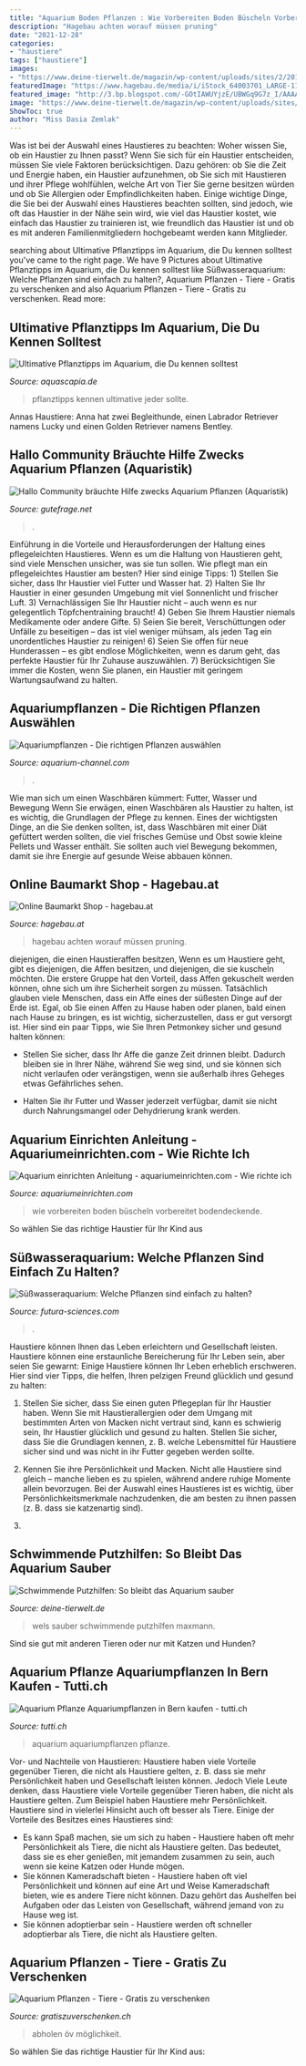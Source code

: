 ```yaml
---
title: "Aquarium Boden Pflanzen : Wie Vorbereiten Boden Büscheln Vorbereitet Bodendeckende"
description: "Hagebau achten worauf müssen pruning"
date: "2021-12-28"
categories:
- "haustiere"
tags: ["haustiere"]
images:
- "https://www.deine-tierwelt.de/magazin/wp-content/uploads/sites/2/2018/07/wels-im-aquarium.jpg"
featuredImage: "https://www.hagebau.de/media/i/iStock_64003701_LARGE-11247-1.jpg"
featured_image: "http://3.bp.blogspot.com/-GOtIAWUYjzE/UBWGq9G7z_I/AAAAAAAABwk/a0H5ueOyIKk/s400/L_aquarium7.jpg"
image: "https://www.deine-tierwelt.de/magazin/wp-content/uploads/sites/2/2018/07/wels-im-aquarium.jpg"
ShowToc: true
author: "Miss Dasia Zemlak"
---
```



Was ist bei der Auswahl eines Haustieres zu beachten: Woher wissen Sie, ob ein Haustier zu Ihnen passt?
Wenn Sie sich für ein Haustier entscheiden, müssen Sie viele Faktoren berücksichtigen. Dazu gehören: ob Sie die Zeit und Energie haben, ein Haustier aufzunehmen, ob Sie sich mit Haustieren und ihrer Pflege wohlfühlen, welche Art von Tier Sie gerne besitzen würden und ob Sie Allergien oder Empfindlichkeiten haben. Einige wichtige Dinge, die Sie bei der Auswahl eines Haustieres beachten sollten, sind jedoch, wie oft das Haustier in der Nähe sein wird, wie viel das Haustier kostet, wie einfach das Haustier zu trainieren ist, wie freundlich das Haustier ist und ob es mit anderen Familienmitgliedern hochgebeamt werden kann Mitglieder.

	

		
searching about Ultimative Pflanztipps im Aquarium, die Du kennen solltest you've came to the right page. We have 9 Pictures about Ultimative Pflanztipps im Aquarium, die Du kennen solltest like Süßwasseraquarium: Welche Pflanzen sind einfach zu halten?, Aquarium Pflanzen - Tiere - Gratis zu verschenken and also Aquarium Pflanzen - Tiere - Gratis zu verschenken. Read more:
		
    
## Ultimative Pflanztipps Im Aquarium, Die Du Kennen Solltest

<img loading=lazy src="http://3.bp.blogspot.com/-GOtIAWUYjzE/UBWGq9G7z_I/AAAAAAAABwk/a0H5ueOyIKk/s400/L_aquarium7.jpg" onerror="this.onerror=null;this.src='https://tse2.mm.bing.net/th?id=OIP._JmtvycPfiVxNKHUnE4khwAAAA&amp;pid=15.1';" alt="Ultimative Pflanztipps im Aquarium, die Du kennen solltest">

_Source: aquascapia.de_

>pflanztipps kennen ultimative jeder sollte. 

	

Annas Haustiere: Anna hat zwei Begleithunde, einen Labrador Retriever namens Lucky und einen Golden Retriever namens Bentley.

    
## Hallo Community Bräuchte Hilfe Zwecks Aquarium Pflanzen (Aquaristik)

<img loading=lazy src="https://images.gutefrage.net/media/fragen/bilder/hallo-community-braeuchte-hilfe-zwecks-aquarium-pflanzen/1_big.jpg?v=1408879528000" onerror="this.onerror=null;this.src='https://tse4.mm.bing.net/th?id=OIP.GuWB05qyuC2WkXDR-Mf4zQHaHa&amp;pid=15.1';" alt="Hallo Community bräuchte Hilfe zwecks Aquarium Pflanzen (Aquaristik)">

_Source: gutefrage.net_

>. 

	

Einführung in die Vorteile und Herausforderungen der Haltung eines pflegeleichten Haustieres.
Wenn es um die Haltung von Haustieren geht, sind viele Menschen unsicher, was sie tun sollen. Wie pflegt man ein pflegeleichtes Haustier am besten? Hier sind einige Tipps: 1) Stellen Sie sicher, dass Ihr Haustier viel Futter und Wasser hat. 2) Halten Sie Ihr Haustier in einer gesunden Umgebung mit viel Sonnenlicht und frischer Luft. 3) Vernachlässigen Sie Ihr Haustier nicht – auch wenn es nur gelegentlich Töpfchentraining braucht! 4) Geben Sie Ihrem Haustier niemals Medikamente oder andere Gifte. 5) Seien Sie bereit, Verschüttungen oder Unfälle zu beseitigen – das ist viel weniger mühsam, als jeden Tag ein unordentliches Haustier zu reinigen! 6) Seien Sie offen für neue Hunderassen – es gibt endlose Möglichkeiten, wenn es darum geht, das perfekte Haustier für Ihr Zuhause auszuwählen. 7) Berücksichtigen Sie immer die Kosten, wenn Sie planen, ein Haustier mit geringem Wartungsaufwand zu halten.

    
## Aquariumpflanzen - Die Richtigen Pflanzen Auswählen

<img loading=lazy src="http://www.aquarium-channel.com/wp-content/uploads/2015/11/bigstock-Interior-Aquarium-46241566.jpg" onerror="this.onerror=null;this.src='https://tse4.mm.bing.net/th?id=OIP.qZwyRUHCXCwh_PMDuchGnwHaEw&amp;pid=15.1';" alt="Aquariumpflanzen - Die richtigen Pflanzen auswählen">

_Source: aquarium-channel.com_

>. 

	

Wie man sich um einen Waschbären kümmert: Futter, Wasser und Bewegung
Wenn Sie erwägen, einen Waschbären als Haustier zu halten, ist es wichtig, die Grundlagen der Pflege zu kennen. Eines der wichtigsten Dinge, an die Sie denken sollten, ist, dass Waschbären mit einer Diät gefüttert werden sollten, die viel frisches Gemüse und Obst sowie kleine Pellets und Wasser enthält. Sie sollten auch viel Bewegung bekommen, damit sie ihre Energie auf gesunde Weise abbauen können.

    
## Online Baumarkt Shop - Hagebau.at

<img loading=lazy src="https://www.hagebau.de/media/i/iStock_64003701_LARGE-11247-1.jpg" onerror="this.onerror=null;this.src='https://tse2.mm.bing.net/th?id=OIP.BOUEIhJ1E4-yGbdTBrmk1wHaD2&amp;pid=15.1';" alt="Online Baumarkt Shop - hagebau.at">

_Source: hagebau.at_

>hagebau achten worauf müssen pruning. 

	

diejenigen, die einen Haustieraffen besitzen,
Wenn es um Haustiere geht, gibt es diejenigen, die Affen besitzen, und diejenigen, die sie kuscheln möchten. Die erstere Gruppe hat den Vorteil, dass Affen gekuschelt werden können, ohne sich um ihre Sicherheit sorgen zu müssen. Tatsächlich glauben viele Menschen, dass ein Affe eines der süßesten Dinge auf der Erde ist. Egal, ob Sie einen Affen zu Hause haben oder planen, bald einen nach Hause zu bringen, es ist wichtig, sicherzustellen, dass er gut versorgt ist. Hier sind ein paar Tipps, wie Sie Ihren Petmonkey sicher und gesund halten können:
- Stellen Sie sicher, dass Ihr Affe die ganze Zeit drinnen bleibt. Dadurch bleiben sie in Ihrer Nähe, während Sie weg sind, und sie können sich nicht verlaufen oder verängstigen, wenn sie außerhalb ihres Geheges etwas Gefährliches sehen.

- Halten Sie ihr Futter und Wasser jederzeit verfügbar, damit sie nicht durch Nahrungsmangel oder Dehydrierung krank werden.

    
## Aquarium Einrichten Anleitung - Aquariumeinrichten.com - Wie Richte Ich

<img loading=lazy src="https://www.aquariumeinrichten.com/content/image/px1200-content/aquarium-pflanzen-vorbereiten.jpg" onerror="this.onerror=null;this.src='https://tse1.mm.bing.net/th?id=OIP.YaAcOPzj0yoTp83AnrkF7gHaEU&amp;pid=15.1';" alt="Aquarium einrichten Anleitung - aquariumeinrichten.com - Wie richte ich">

_Source: aquariumeinrichten.com_

>wie vorbereiten boden büscheln vorbereitet bodendeckende. 

	

So wählen Sie das richtige Haustier für Ihr Kind aus

    
## Süßwasseraquarium: Welche Pflanzen Sind Einfach Zu Halten?

<img loading=lazy src="https://www.futura-sciences.com/de/wp-content/uploads/2021/01/beste-susswasser-aquariumpflanzen.jpg" onerror="this.onerror=null;this.src='https://tse4.mm.bing.net/th?id=OIP.cfuXOsksFzDmgetgfbxdlAHaE8&amp;pid=15.1';" alt="Süßwasseraquarium: Welche Pflanzen sind einfach zu halten?">

_Source: futura-sciences.com_

>. 

	

Haustiere können Ihnen das Leben erleichtern und Gesellschaft leisten.
Haustiere können eine erstaunliche Bereicherung für Ihr Leben sein, aber seien Sie gewarnt: Einige Haustiere können Ihr Leben erheblich erschweren. Hier sind vier Tipps, die helfen, Ihren pelzigen Freund glücklich und gesund zu halten:
1. Stellen Sie sicher, dass Sie einen guten Pflegeplan für Ihr Haustier haben. Wenn Sie mit Haustierallergien oder dem Umgang mit bestimmten Arten von Macken nicht vertraut sind, kann es schwierig sein, Ihr Haustier glücklich und gesund zu halten. Stellen Sie sicher, dass Sie die Grundlagen kennen, z. B. welche Lebensmittel für Haustiere sicher sind und was nicht in ihr Futter gegeben werden sollte.

2. Kennen Sie ihre Persönlichkeit und Macken. Nicht alle Haustiere sind gleich – manche lieben es zu spielen, während andere ruhige Momente allein bevorzugen. Bei der Auswahl eines Haustieres ist es wichtig, über Persönlichkeitsmerkmale nachzudenken, die am besten zu ihnen passen (z. B. dass sie katzenartig sind).

3.

    
## Schwimmende Putzhilfen: So Bleibt Das Aquarium Sauber

<img loading=lazy src="https://www.deine-tierwelt.de/magazin/wp-content/uploads/sites/2/2018/07/wels-im-aquarium.jpg" onerror="this.onerror=null;this.src='https://tse2.mm.bing.net/th?id=OIP.Tc_jw4ICAz9iJjXxo1nQ1AHaE8&amp;pid=15.1';" alt="Schwimmende Putzhilfen: So bleibt das Aquarium sauber">

_Source: deine-tierwelt.de_

>wels sauber schwimmende putzhilfen maxmann. 

	

Sind sie gut mit anderen Tieren oder nur mit Katzen und Hunden?

    
## Aquarium Pflanze Aquariumpflanzen In Bern Kaufen - Tutti.ch

<img loading=lazy src="https://c.tutti.ch/big/0505424901.jpg" onerror="this.onerror=null;this.src='https://tse1.mm.bing.net/th?id=OIP._hY8UBkwPNXEbdLnFwqnKAHaJ5&amp;pid=15.1';" alt="Aquarium Pflanze Aquariumpflanzen in Bern kaufen - tutti.ch">

_Source: tutti.ch_

>aquarium aquariumpflanzen pflanze. 

	

Vor- und Nachteile von Haustieren: Haustiere haben viele Vorteile gegenüber Tieren, die nicht als Haustiere gelten, z. B. dass sie mehr Persönlichkeit haben und Gesellschaft leisten können. Jedoch
Viele Leute denken, dass Haustiere viele Vorteile gegenüber Tieren haben, die nicht als Haustiere gelten. Zum Beispiel haben Haustiere mehr Persönlichkeit. Haustiere sind in vielerlei Hinsicht auch oft besser als Tiere. Einige der Vorteile des Besitzes eines Haustieres sind:
- Es kann Spaß machen, sie um sich zu haben - Haustiere haben oft mehr Persönlichkeit als Tiere, die nicht als Haustiere gelten. Das bedeutet, dass sie es eher genießen, mit jemandem zusammen zu sein, auch wenn sie keine Katzen oder Hunde mögen.
- Sie können Kameradschaft bieten - Haustiere haben oft viel Persönlichkeit und können auf eine Art und Weise Kameradschaft bieten, wie es andere Tiere nicht können. Dazu gehört das Aushelfen bei Aufgaben oder das Leisten von Gesellschaft, während jemand von zu Hause weg ist.
- Sie können adoptierbar sein - Haustiere werden oft schneller adoptierbar als Tiere, die nicht als Haustiere gelten.

    
## Aquarium Pflanzen - Tiere - Gratis Zu Verschenken

<img loading=lazy src="https://gratiszuverschenken.ch/images/com_adsmanager/contents/aquarium-pflanzen_25070_1.jpg" onerror="this.onerror=null;this.src='https://tse2.mm.bing.net/th?id=OIP.KSvRdcFiiJV3uB7ajucXXAHaJ4&amp;pid=15.1';" alt="Aquarium Pflanzen - Tiere - Gratis zu verschenken">

_Source: gratiszuverschenken.ch_

>abholen öv möglichkeit. 

	

So wählen Sie das richtige Haustier für Ihr Kind aus:

